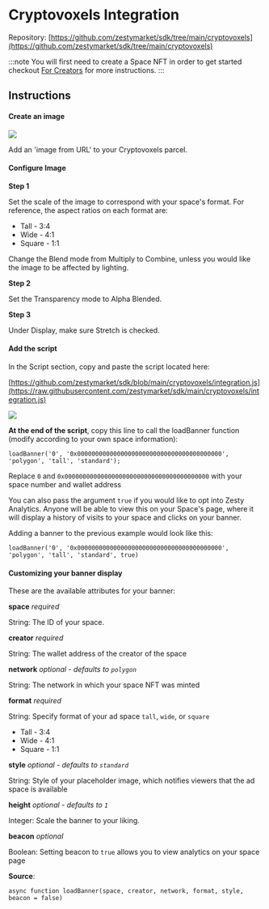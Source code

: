 # Cryptovoxels Integration

Repository: [https://github.com/zestymarket/sdk/tree/main/cryptovoxels](https://github.com/zestymarket/sdk/tree/main/cryptovoxels)

:::note
You will first need to create a Space NFT in order to get started checkout [For Creators](../create-space.md) for more instructions.
:::


## Instructions

#### Create an image

![](https://i.imgur.com/P0BgYjR.png)

Add an 'image from URL' to your Cryptovoxels parcel.

#### Configure Image

**Step 1**

Set the scale of the image to correspond with your space's format. For reference, the aspect ratios on each format are:

* Tall - 3:4
* Wide - 4:1
* Square - 1:1

Change the Blend mode from Multiply to Combine, unless you would like the image to be affected by lighting.

**Step 2**

Set the Transparency mode to Alpha Blended.

**Step 3**

Under Display, make sure Stretch is checked.

#### Add the script

In the Script section, copy and paste the script located here:

[https://github.com/zestymarket/sdk/blob/main/cryptovoxels/integration.js](https://raw.githubusercontent.com/zestymarket/sdk/main/cryptovoxels/integration.js)

![](https://i.imgur.com/bAkIr42.png)


**At the end of the script**, copy this line to call the loadBanner function (modify according to your own space information):

```
loadBanner('0', '0x0000000000000000000000000000000000000000', 'polygon', 'tall', 'standard');
```

Replace `0` and  `0x0000000000000000000000000000000000000000` with your space number and wallet address

You can also pass the argument `true` if you would like to opt into Zesty Analytics. Anyone will be able to view this on your Space's page, where it will display a history of visits to your space and clicks on your banner.

Adding a banner to the previous example would look like this:

```
loadBanner('0', '0x0000000000000000000000000000000000000000', 'polygon', 'tall', 'standard', true)
```

#### Customizing your banner display

These are the available attributes for your banner:

**space**
*required*

String: The ID of your space.

**creator**
*required*

String: The wallet address of the creator of the space

**network**
*optional - defaults to `polygon`*

String: The network in which your space NFT was minted

**format**
*required*

String: Specify format of your ad space `tall`, `wide`, or `square`

- Tall - 3:4
- Wide - 4:1
- Square - 1:1

**style**
*optional - defaults to `standard`*

String: Style of your placeholder image, which notifies viewers that the ad space is available

**height**
*optional - defaults to `1`*

Integer: Scale the banner to your liking.

**beacon**
*optional*

Boolean: Setting beacon to `true` allows you to view analytics on your space page


**Source**:

```
async function loadBanner(space, creator, network, format, style, beacon = false)
```